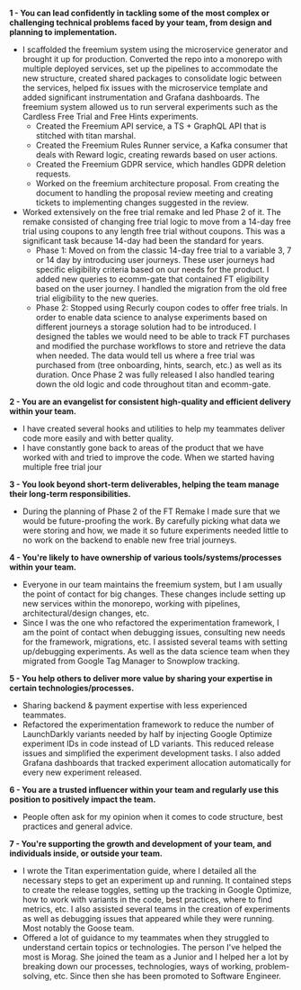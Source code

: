 **1 - You can lead confidently in tackling some of the most complex or challenging technical problems faced by your team, from design and planning to implementation.**
- I scaffolded the freemium system using the microservice generator and brought it up for production. Converted the repo into a monorepo with multiple deployed services, set up the pipelines to accommodate the new structure, created shared packages to consolidate logic between the services, helped fix issues with the microservice template and added significant instrumentation and Grafana dashboards. The freemium system allowed us to run serveral experiments such as the Cardless Free Trial and Free Hints experiments.
	- Created the Freemium API service, a TS + GraphQL API that is stitched with titan marshal.
	- Created the Freemium Rules Runner service, a Kafka consumer that deals with Reward logic, creating rewards based on user actions.
	- Created the Freemium GDPR service, which handles GDPR deletion requests.
	- Worked on the freemium architecture proposal. From creating the document to handling the proposal review meeting and creating tickets to implementing changes suggested in the review.
- Worked extensively on the free trial remake and led Phase 2 of it. The remake consisted of changing free trial logic to move from a 14-day free trial using coupons to any length free trial without coupons. This was a significant task because 14-day had been the standard for years.
	- Phase 1: Moved on from the classic 14-day free trial to a variable 3, 7 or 14 day by introducing user journeys. These user journeys had specific eligibility criteria based on our needs for the product. I added new queries to ecomm-gate that contained FT eligibility based on the user journey. I handled the migration from the old free trial eligibility to the new queries.
	- Phase 2: Stopped using Recurly coupon codes to offer free trials. In order to enable data science to analyse experiments based on different journeys a storage solution had to be introduced. I designed the tables we would need to be able to track FT purchases and modified the purchase workflows to store and retrieve the data when needed. The data would tell us where a free trial was purchased from (tree onboarding, hints, search, etc.) as well as its duration. Once Phase 2 was fully released I also handled tearing down the old logic and code throughout titan and ecomm-gate.

**2 - You are an evangelist for consistent high-quality and efficient delivery within your team.**
- I have created several hooks and utilities to help my teammates deliver code more easily and with better quality.
- I have constantly gone back to areas of the product that we have worked with and tried to improve the code. When we started having multiple free trial jour

**3 - You look beyond short-term deliverables, helping the team manage their long-term responsibilities.**
- During the planning of Phase 2 of the FT Remake I made sure that we would be future-proofing the work. By carefully picking what data we were storing and how, we made it so future experiments needed little to no work on the backend to enable new free trial journeys.

**4 - You're likely to have ownership of various tools/systems/processes within your team.**
- Everyone in our team maintains the freemium system, but I am usually the point of contact for big changes. These changes include setting up new services within the monorepo, working with pipelines, architectural/design changes, etc.
- Since I was the one who refactored the experimentation framework, I am the point of contact when debugging issues, consulting new needs for the framework, migrations, etc. I assisted several teams with setting up/debugging experiments. As well as the data science team when they migrated from Google Tag Manager to Snowplow tracking.

**5 - You help others to deliver more value by sharing your expertise in certain technologies/processes.**
- Sharing backend & payment expertise with less experienced teammates.
- Refactored the experimentation framework to reduce the number of LaunchDarkly variants needed by half by injecting Google Optimize experiment IDs in code instead of LD variants. This reduced release issues and simplified the experiment development tasks. I also added Grafana dashboards that tracked experiment allocation automatically for every new experiment released.

**6 - You are a trusted influencer within your team and regularly use this position to positively impact the team.**
- People often ask for my opinion when it comes to code structure, best practices and general advice.

**7 - You're supporting the growth and development of your team, and individuals inside, or outside your team.**
- I wrote the Titan experimentation guide, where I detailed all the necessary steps to get an experiment up and running. It contained steps to create the release toggles, setting up the tracking in Google Optimize, how to work with variants in the code, best practices, where to find metrics, etc. I also assisted several teams in the creation of experiments as well as debugging issues that appeared while they were running. Most notably the Goose team.
- Offered a lot of guidance to my teammates when they struggled to understand certain topics or technologies. The person I've helped the most is Morag. She joined the team as a Junior and I helped her a lot by breaking down our processes, technologies, ways of working, problem-solving, etc. Since then she has been promoted to Software Engineer.